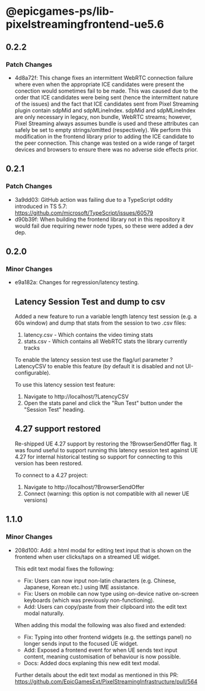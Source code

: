 # @epicgames-ps/lib-pixelstreamingfrontend-ue5.6

## 0.2.2

### Patch Changes

- 4d8a72f: This change fixes an intermittent WebRTC connection failure where even when the appropriate ICE candidates were present the conection would sometimes fail to be made. This was caused due to the order that ICE candidates were being sent (hence the intermittent nature of the issues) and the fact that ICE candidates sent from Pixel Streaming plugin contain sdpMid and sdpMLineIndex. sdpMid and sdpMLineIndex are only necessary in legacy, non bundle, WebRTC streams; however, Pixel Streaming always assumes bundle is used and these attributes can safely be set to empty strings/omitted (respectively). We perform this modification in the frontend library prior to adding the ICE candidate to the peer connection. This change was tested on a wide range of target devices and browsers to ensure there was no adverse side effects prior.

## 0.2.1

### Patch Changes

- 3a9dd03: GitHub action was failing due to a TypeScript oddity introduced in TS 5.7: https://github.com/microsoft/TypeScript/issues/60579
- d90b39f: When building the frontend library not in this repository it would fail due requiring newer node types, so these were added a dev dep.

## 0.2.0

### Minor Changes

- e9a182a: Changes for regression/latency testing.

    ## Latency Session Test and dump to csv

    Added a new feature to run a variable length latency test session (e.g. a 60s window)
    and dump that stats from the session to two .csv files:

    1. latency.csv - Which contains the video timing stats
    2. stats.csv - Which contains all WebRTC stats the library currently tracks

    To enable the latency session test use the flag/url parameter ?LatencyCSV
    to enable this feature (by default it is disabled and not UI-configurable).

    To use this latency session test feature:

    1. Navigate to http://localhost/?LatencyCSV
    2. Open the stats panel and click the "Run Test" button under the "Session Test" heading.

    ## 4.27 support restored

    Re-shipped UE 4.27 support by restoring the ?BrowserSendOffer flag.
    It was found useful to support running this latency session test against UE 4.27
    for internal historical testing so support for connecting to this version has been restored.

    To connect to a 4.27 project:

    1. Navigate to http://localhost/?BrowserSendOffer
    2. Connect (warning: this option is not compatible with all newer UE versions)

## 1.1.0

### Minor Changes

- 208d100: Add: a html modal for editing text input that is shown on the frontend when user clicks/taps on a streamed UE widget.

    This edit text modal fixes the following:

    - Fix: Users can now input non-latin characters (e.g. Chinese, Japanese, Korean etc.) using IME assistance.
    - Fix: Users on mobile can now type using on-device native on-screen keyboards (which was previously non-functioning).
    - Add: Users can copy/paste from their clipboard into the edit text modal naturally.

    When adding this modal the following was also fixed and extended:

    - Fix: Typing into other frontend widgets (e.g. the settings panel) no longer sends input to the focused UE widget.
    - Add: Exposed a frontend event for when UE sends text input content, meaning customisation of behaviour is now possible.
    - Docs: Added docs explaning this new edit text modal.

    Further details about the edit text modal as mentioned in this PR: https://github.com/EpicGamesExt/PixelStreamingInfrastructure/pull/564
